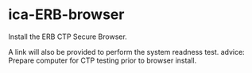 # ica-ERB-browser
Install the ERB CTP Secure Browser.

A link will also be provided to perform the system readness test.
advice: Prepare computer for CTP testing prior to browser install.
